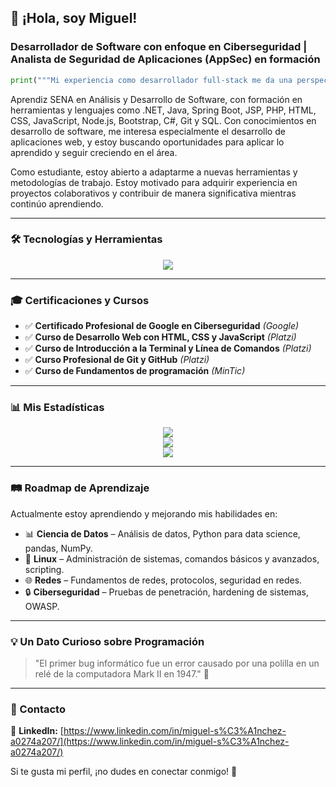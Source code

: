 ## 👋 ¡Hola, soy Miguel!  
### Desarrollador de Software con enfoque en Ciberseguridad | Analista de Seguridad de Aplicaciones (AppSec) en formación

```python
print("""Mi experiencia como desarrollador full-stack me da una perspectiva única para la ciberseguridad. Entiendo cómo se crean las aplicaciones desde dentro, lo que me permite identificar, analizar y mitigar vulnerabilidades que otros podrían pasar por alto. Ahora estoy aplicando esta base sólida para especializarme en la seguridad ofensiva y la protección de aplicaciones web.""")
```

Aprendiz SENA en Análisis y Desarrollo de Software, con formación en herramientas y lenguajes como .NET, Java, Spring Boot, JSP, PHP, HTML, CSS, JavaScript, Node.js, Bootstrap, C#, Git y SQL. Con conocimientos en desarrollo de software, me interesa especialmente el desarrollo de aplicaciones web, y estoy buscando oportunidades para aplicar lo aprendido y seguir creciendo en el área.

Como estudiante, estoy abierto a adaptarme a nuevas herramientas y metodologías de trabajo. Estoy motivado para adquirir experiencia en proyectos colaborativos y contribuir de manera significativa mientras continúo aprendiendo.

---

### 🛠️ Tecnologías y Herramientas  
<div align="center">
  <img src="https://skillicons.dev/icons?i=java,spring,php,html,css,js,nodejs,bootstrap,cs,dotnet,sql" />
</div>

---

### 🎓 Certificaciones y Cursos
- ✅ **Certificado Profesional de Google en Ciberseguridad** *(Google)*
- ✅ **Curso de Desarrollo Web con HTML, CSS y JavaScript** *(Platzi)*
- ✅ **Curso de Introducción a la Terminal y Línea de Comandos** *(Platzi)*
- ✅ **Curso Profesional de Git y GitHub** *(Platzi)*
- ✅ **Curso de Fundamentos de programación** *(MinTic)*

---

### 📊 Mis Estadísticas
<div align="center">
  <img src="https://github-readme-stats.vercel.app/api?username=MiguelSanchezlo&show_icons=true&theme=radical" />
  <br>
  <img src="https://github-readme-streak-stats.herokuapp.com/?user=MiguelSanchezlo&theme=radical" />
</div>

<div align="center">
  <img src="https://github-readme-stats.vercel.app/api/top-langs/?username=MiguelSanchezlo&layout=compact&theme=radical" />
</div>

---

### 🛤️ Roadmap de Aprendizaje
Actualmente estoy aprendiendo y mejorando mis habilidades en:
- 📊 **Ciencia de Datos** – Análisis de datos, Python para data science, pandas, NumPy.
- 🐧 **Linux** – Administración de sistemas, comandos básicos y avanzados, scripting.
- 🌐 **Redes** – Fundamentos de redes, protocolos, seguridad en redes.
- 🔒 **Ciberseguridad** – Pruebas de penetración, hardening de sistemas, OWASP.

---

### 💡 Un Dato Curioso sobre Programación
> "El primer bug informático fue un error causado por una polilla en un relé de la computadora Mark II en 1947." 🐛

---

### 📩 Contacto
🔗 **LinkedIn:** [https://www.linkedin.com/in/miguel-s%C3%A1nchez-a0274a207/](https://www.linkedin.com/in/miguel-s%C3%A1nchez-a0274a207/)  


Si te gusta mi perfil, ¡no dudes en conectar conmigo! 🚀
